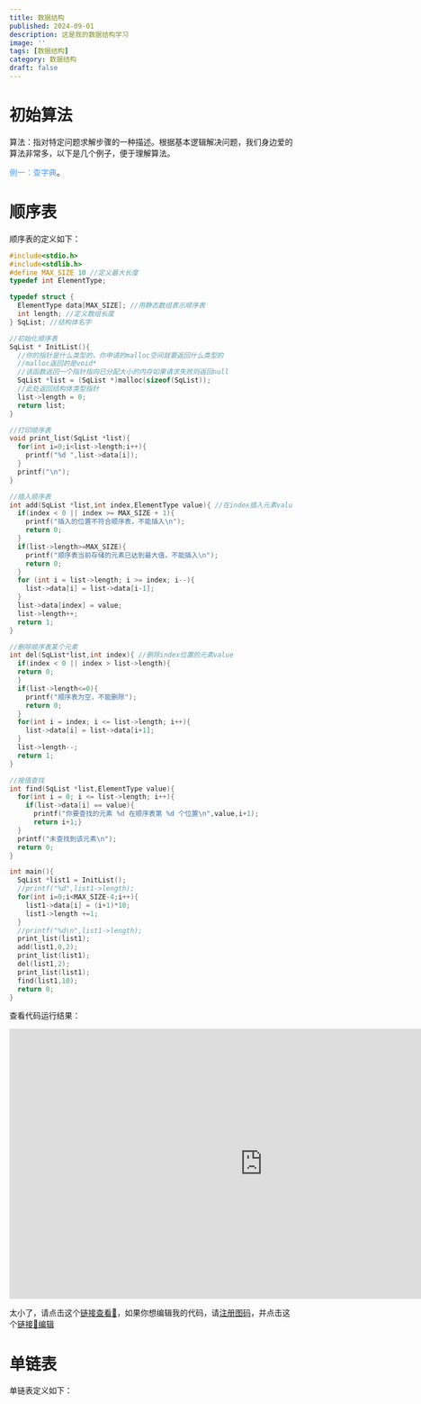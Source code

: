 ```yaml
---
title: 数据结构
published: 2024-09-01
description: 这是我的数据结构学习
image: ''
tags: [数据结构]
category: 数据结构
draft: false 
---
```


# 初始算法

算法：指对特定问题求解步骤的一种描述。根据基本逻辑解决问题，我们身边爱的算法非常多，以下是几个例子，便于理解算法。

<font color=#4a9eff>例一：查字典</font>。

# 顺序表

顺序表的定义如下：

```c
#include<stdio.h>
#include<stdlib.h>
#define MAX_SIZE 10 //定义最大长度
typedef int ElementType;

typedef struct {
  ElementType data[MAX_SIZE]; //用静态数组表示顺序表
  int length; //定义数组长度 
} SqList; //结构体名字

//初始化顺序表
SqList * InitList(){
  //你的指针是什么类型的，你申请的malloc空间就要返回什么类型的
  //malloc返回的是void* 
  //该函数返回一个指针指向已分配大小的内存如果请求失败则返回null
  SqList *list = (SqList *)malloc(sizeof(SqList)); 
  //此处返回结构体类型指针
  list->length = 0;
  return list;
}

//打印顺序表
void print_list(SqList *list){
  for(int i=0;i<list->length;i++){
    printf("%d ",list->data[i]);
  }
  printf("\n");
}

//插入顺序表
int add(SqList *list,int index,ElementType value){ //在index插入元素value
  if(index < 0 || index >= MAX_SIZE + 1){
    printf("插入的位置不符合顺序表，不能插入\n");
    return 0;
  }
  if(list->length>=MAX_SIZE){
    printf("顺序表当前存储的元素已达到最大值，不能插入\n");
    return 0;
  }
  for (int i = list->length; i >= index; i--){
    list->data[i] = list->data[i-1]; 
  }
  list->data[index] = value;
  list->length++;
  return 1;
}

//删除顺序表某个元素
int del(SqList*list,int index){ //删除index位置的元素value
  if(index < 0 || index > list->length){
  return 0;
  }
  if(list->length<=0){
    printf("顺序表为空，不能删除");
    return 0;
  }
  for(int i = index; i <= list->length; i++){
    list->data[i] = list->data[i+1]; 
  }
  list->length--;
  return 1;
}

//按值查找
int find(SqList *list,ElementType value){
  for(int i = 0; i <= list->length; i++){
    if(list->data[i] == value){
      printf("你要查找的元素 %d 在顺序表第 %d 个位置\n",value,i+1);
      return i+1;}
  }
  printf("未查找到该元素\n");
  return 0;
}

int main(){
  SqList *list1 = InitList();
  //printf("%d",list1->length);
  for(int i=0;i<MAX_SIZE-4;i++){
    list1->data[i] = (i+1)*10;
    list1->length +=1;
  }
  //printf("%d\n",list1->length);
  print_list(list1);
  add(list1,0,2);
  print_list(list1);
  del(list1,2);
  print_list(list1);
  find(list1,10);
  return 0;
}
```

查看代码运行结果：

<iframe src="https://www.totuma.cn/gui.html?iframe=1&hidemenu=1&o=1060" width="900" height="480" scrolling="no" border="0" frameborder="no" framespacing="0" allowfullscreen="true"></iframe>

太小了，请点击这个[链接查看🔗](https://www.totuma.cn/gui.html?iframe=1&hidemenu=1&o=1060)，如果你想编辑我的代码，请[注册图码](https://totuma.cn/login.html?type=reg)，并点击这个[链接🔗编辑](https://www.totuma.cn/gui.html?u=7854&c=1060)

# 单链表

单链表定义如下：